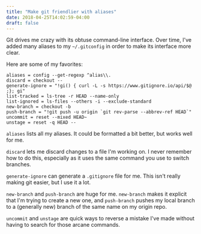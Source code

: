 ```yaml
---
title: "Make git friendlier with aliases"
date: 2018-04-25T14:02:59-04:00
draft: false
---
```


Git drives me crazy with its obtuse command-line interface. Over time, I've added many aliases to my `~/.gitconfig` in order to make its interface more clear.

<!--more-->

Here are some of my favorites:

```
aliases = config --get-regexp ^alias\\.
discard = checkout --
generate-ignore = "!gi() { curl -L -s https://www.gitignore.io/api/$@ ;}; gi"
list-tracked = ls-tree -r HEAD --name-only
list-ignored = ls-files --others -i --exclude-standard
new-branch = checkout -b
push-branch = "!git push -u origin `git rev-parse --abbrev-ref HEAD`"
uncommit = reset --mixed HEAD~
unstage = reset -q HEAD --
```

`aliases` lists all my aliases. It could be formatted a bit better, but works well for me.

`discard` lets me discard changes to a file I'm working on. I never remember how to do this, especially as it uses the same command you use to switch branches.

`generate-ignore` can generate a `.gitignore` file for me. This isn't really making git easier, but I use it a lot.

`new-branch` and `push-branch` are huge for me. `new-branch` makes it explicit that I'm trying to create a new one, and `push-branch` pushes my local branch to a (generally new) branch of the same name on my origin repo.

`uncommit` and `unstage` are quick ways to reverse a mistake I've made without having to search for those arcane commands.
